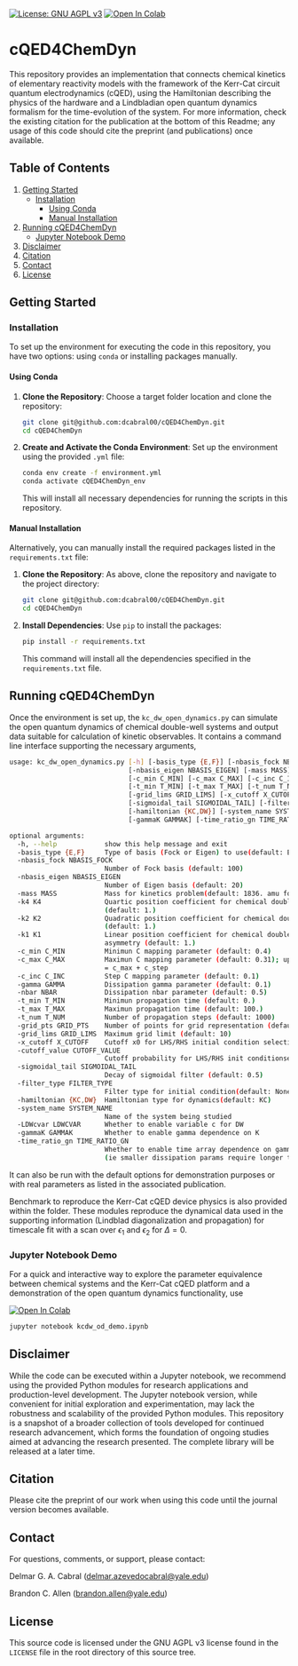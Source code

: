 [![License: GNU AGPL v3](https://img.shields.io/badge/License-GNU_AGPL_v3-lightgrey.svg)](LICENCE)
[![Open In Colab](https://colab.research.google.com/assets/colab-badge.svg)](https://colab.research.google.com/github/dcabral00/cQED4ChemDyn/blob/main/kcdw_od_demo.ipynb)


# cQED4ChemDyn

This repository provides an implementation that connects chemical kinetics of elementary reactivity models with the framework of the Kerr-Cat circuit quantum electrodynamics (cQED), using the Hamiltonian describing the physics of the hardware and a Lindbladian open quantum dynamics formalism for the time-evolution of the system. For more information, check the existing citation for the publication at the bottom of this Readme; any usage of this code should cite the preprint (and publications) once available.


## Table of Contents

1. [Getting Started](#start)
   - [Installation](#install)
     - [Using Conda](#c_install)
     - [Manual Installation](#m_install)
2. [Running cQED4ChemDyn](#cQED4ChemDyn)
   - [Jupyter Notebook Demo](#jupyter)
3. [Disclaimer](#disclaimer)
4. [Citation](#citation)
5. [Contact](#contact)
6. [License](#license)


## Getting Started <a name="start"></a>


### Installation <a name="install"></a>

To set up the environment for executing the code in this repository, you have two options: using `conda` or installing packages manually.


#### Using Conda <a name="c_install"></a>

1. **Clone the Repository**:
   Choose a target folder location and clone the repository:
   ```bash
   git clone git@github.com:dcabral00/cQED4ChemDyn.git
   cd cQED4ChemDyn
   ```

2. **Create and Activate the Conda Environment**:
   Set up the environment using the provided `.yml` file:
   ```bash
   conda env create -f environment.yml
   conda activate cQED4ChemDyn_env
   ```

   This will install all necessary dependencies for running the scripts in this repository.


#### Manual Installation <a name="m_install"></a>

Alternatively, you can manually install the required packages listed in the `requirements.txt` file:

1. **Clone the Repository**:
   As above, clone the repository and navigate to the project directory:
   ```bash
   git clone git@github.com:dcabral00/cQED4ChemDyn.git
   cd cQED4ChemDyn
   ```

2. **Install Dependencies**:
   Use `pip` to install the packages:
   ```bash
   pip install -r requirements.txt
   ```

   This command will install all the dependencies specified in the `requirements.txt` file.


## Running cQED4ChemDyn <a name="cQED4ChemDyn"></a>

Once the environment is set up, the `kc_dw_open_dynamics.py` can simulate the open quantum dynamics of chemical double-well systems and output data suitable for calculation of kinetic observables. It contains a command line interface supporting the necessary arguments,
   ```bash
   usage: kc_dw_open_dynamics.py [-h] [-basis_type {E,F}] [-nbasis_fock NBASIS_FOCK]
                                 [-nbasis_eigen NBASIS_EIGEN] [-mass MASS] [-k4 K4] [-k2 K2] [-k1 K1]
                                 [-c_min C_MIN] [-c_max C_MAX] [-c_inc C_INC] [-gamma GAMMA] [-nbar NBAR]
                                 [-t_min T_MIN] [-t_max T_MAX] [-t_num T_NUM] [-grid_pts GRID_PTS]
                                 [-grid_lims GRID_LIMS] [-x_cutoff X_CUTOFF] [-cutoff_value CUTOFF_VALUE]
                                 [-sigmoidal_tail SIGMOIDAL_TAIL] [-filter_type FILTER_TYPE]
                                 [-hamiltonian {KC,DW}] [-system_name SYSTEM_NAME] [-LDWcvar LDWCVAR]
                                 [-gammaK GAMMAK] [-time_ratio_gn TIME_RATIO_GN]
   
   optional arguments:
     -h, --help            show this help message and exit
     -basis_type {E,F}     Type of basis (Fock or Eigen) to use(default: E)
     -nbasis_fock NBASIS_FOCK
                           Number of Fock basis (default: 100)
     -nbasis_eigen NBASIS_EIGEN
                           Number of Eigen basis (default: 20)
     -mass MASS            Mass for kinetics problem(default: 1836. amu for proton)
     -k4 K4                Quartic position coefficient for chemical double well; Controls potential walls
                           (default: 1.)
     -k2 K2                Quadratic position coefficient for chemical double well; Controls barrier walls
                           (default: 1.)
     -k1 K1                Linear position coefficient for chemical double well; Controls inter-well
                           asymmetry (default: 1.)
     -c_min C_MIN          Minimun C mapping parameter (default: 0.4)
     -c_max C_MAX          Maximun C mapping parameter (default: 0.31); upperbound is included, (ie c_max
                           = c_max + c_step
     -c_inc C_INC          Step C mapping parameter (default: 0.1)
     -gamma GAMMA          Dissipation gamma parameter (default: 0.1)
     -nbar NBAR            Dissipation nbar parameter (default: 0.5)
     -t_min T_MIN          Minimun propagation time (default: 0.)
     -t_max T_MAX          Maximun propagation time (default: 100.)
     -t_num T_NUM          Number of propagation steps (default: 1000)
     -grid_pts GRID_PTS    Number of points for grid representation (default: 5000)
     -grid_lims GRID_LIMS  Maximum grid limit (default: 10)
     -x_cutoff X_CUTOFF    Cutoff x0 for LHS/RHS initial condition selection (default: 0.)
     -cutoff_value CUTOFF_VALUE
                           Cutoff probability for LHS/RHS init conditionselection (default: 0.5)
     -sigmoidal_tail SIGMOIDAL_TAIL
                           Decay of sigmoidal filter (default: 0.5)
     -filter_type FILTER_TYPE
                           Filter type for initial condition(default: None)
     -hamiltonian {KC,DW}  Hamiltonian type for dynamics(default: KC)
     -system_name SYSTEM_NAME
                           Name of the system being studied
     -LDWcvar LDWCVAR      Whether to enable variable c for DW
     -gammaK GAMMAK        Whether to enable gamma dependence on K
     -time_ratio_gn TIME_RATIO_GN
                           Whether to enable time array dependence on gamma and nth dissipation parameters
                           (ie smaller dissipation params require longer time for decay to be observed)

   ```

It can also be run with the default options for demonstration purposes or with real parameters as listed
in the associated publication.

Benchmark to reproduce the Kerr-Cat cQED device physics is also provided within the folder. These modules reproduce the dynamical data used in the supporting information (Lindblad diagonalization and propagation) for timescale fit with a scan over $\epsilon _1$ and $\epsilon _2$ for $\Delta = 0$.


### Jupyter Notebook Demo <a name="jupyter"></a>

For a quick and interactive way to explore the parameter equivalence between chemical systems and the Kerr-Cat
cQED platform
and a demonstration of the open quantum dynamics functionality, use

[![Open In Colab](https://colab.research.google.com/assets/colab-badge.svg)](https://colab.research.google.com/github/dcabral00/cQED4ChemDyn/blob/main/kcdw_od_demo.ipynb)
   ```bash
   jupyter notebook kcdw_od_demo.ipynb
   ```


## Disclaimer <a name="disclaimer"></a>

While the code can be executed within a Jupyter notebook, we recommend using the provided Python modules for research applications and production-level development. The Jupyter notebook version, while convenient for initial exploration and experimentation, may lack the robustness and scalability of the provided Python modules. This repository is a snapshot of a broader collection of tools developed for continued research advancement, which forms the foundation of ongoing studies aimed at advancing the research presented. The complete library will be released at a later time.


## Citation <a name="citation"></a>

Please cite the preprint of our work when using this code until the journal version becomes available.


## Contact <a name="contact"></a>

For questions, comments, or support, please contact:

Delmar G. A. Cabral (delmar.azevedocabral@yale.edu)

Brandon C. Allen (brandon.allen@yale.edu)


## License <a name="license"></a>

This source code is licensed under the GNU AGPL v3 license found in the `LICENSE` file
in the root directory of this source tree.
